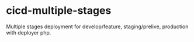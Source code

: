 # cicd-multiple-stages
Multiple stages deployment for develop/feature, staging/prelive, production with deployer php.
